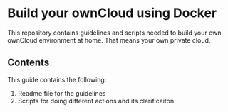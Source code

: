 # Build your ownCloud using Docker

This repository contains guidelines and scripts needed to build your own ownCloud environment at home. That means your own private cloud. 

## Contents

This guide contains the following:

1. Readme file for the guidelines
2. Scripts for doing different actions and its clarificaiton
